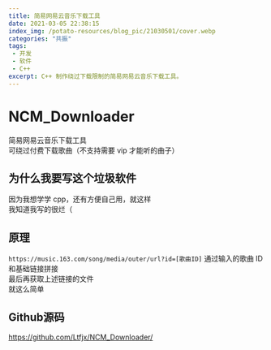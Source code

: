 ```yaml
---
title: 简易网易云音乐下载工具
date: 2021-03-05 22:38:15
index_img: /potato-resources/blog_pic/21030501/cover.webp
categories: "共振"
tags:
 - 开发
 - 软件
 - C++
excerpt: C++ 制作绕过下载限制的简易网易云音乐下载工具。
---
```

# NCM_Downloader
简易网易云音乐下载工具  
可绕过付费下载歌曲（不支持需要 vip 才能听的曲子）  

## 为什么我要写这个垃圾软件
因为我想学学 cpp，还有方便自己用，就这样  
我知道我写的很烂（

## 原理
`https://music.163.com/song/media/outer/url?id=[歌曲ID]`
通过输入的歌曲 ID 和基础链接拼接  
最后再获取上述链接的文件  
就这么简单  

## Github源码
https://github.com/Ltfjx/NCM_Downloader/